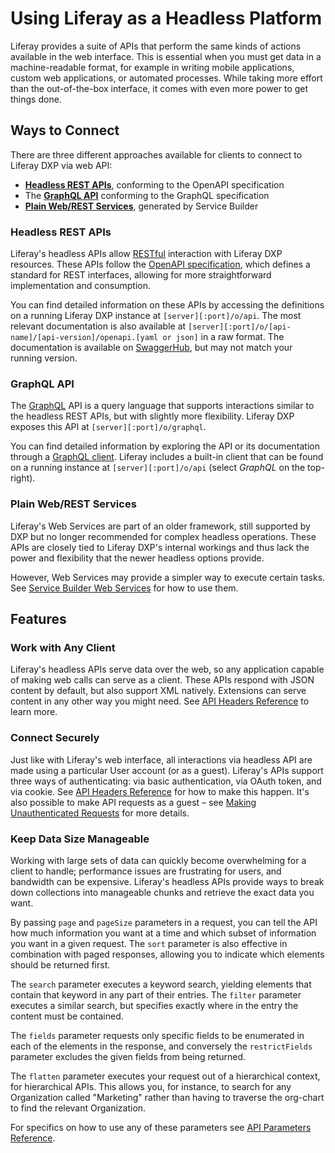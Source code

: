 # Using Liferay as a Headless Platform

Liferay provides a suite of APIs that perform the same kinds of actions available in the web interface. This is essential when you must get data in a machine-readable format, for example in writing mobile applications, custom web applications, or automated processes. While taking more effort than the out-of-the-box interface, it comes with even more power to get things done.

## Ways to Connect

There are three different approaches available for clients to connect to Liferay DXP via web API:
* [__Headless REST APIs__](#headless-rest-apis), conforming to the OpenAPI specification
* The [__GraphQL API__](#graphql-api) conforming to the GraphQL specification
* [__Plain Web/REST Services__](#plain-webrest-services), generated by Service Builder

### Headless REST APIs

Liferay's headless APIs allow [RESTful](https://www.w3.org/TR/2004/NOTE-ws-arch-20040211/#relwwwrest) interaction with Liferay DXP resources. These APIs follow the [OpenAPI specification](https://swagger.io/docs/specification/about/), which defines a standard for REST interfaces, allowing for more straightforward implementation and consumption.

You can find detailed information on these APIs by accessing the definitions on a running Liferay DXP instance at `[server][:port]/o/api`. The most relevant documentation is also available at `[server][:port]/o/[api-name]/[api-version]/openapi.[yaml or json]` in a raw format. The documentation is available on [SwaggerHub](https://app.swaggerhub.com/apis/liferayinc/), but may not match your running version.

### GraphQL API

The [GraphQL](https://graphql.org/) API is a query language that supports interactions similar to the headless REST APIs, but with slightly more flexibility. Liferay DXP exposes this API at `[server][:port]/o/graphql`.

You can find detailed information by exploring the API or its documentation through a [GraphQL client](https://graphql.org/graphql-js/graphql-clients/). Liferay includes a built-in client that can be found on a running instance at `[server][:port]/o/api` (select _GraphQL_ on the top-right). 

### Plain Web/REST Services

Liferay's Web Services are part of an older framework, still supported by DXP but no longer recommended for complex headless operations. These APIs are closely tied to Liferay DXP's internal workings and thus lack the power and flexibility that the newer headless options provide.

However, Web Services may provide a simpler way to execute certain tasks. See [Service Builder Web Services](../developing-applications/data-frameworks/service-builder.md) for how to use them.

## Features

### Work with Any Client

Liferay's headless APIs serve data over the web, so any application capable of making web calls can serve as a client. These APIs respond with JSON content by default, but also support XML natively. Extensions can serve content in any other way you might need. See [API Headers Reference](./consuming-apis/api-headers-reference.md#accept) to learn more.

### Connect Securely

Just like with Liferay's web interface, all interactions via headless API are made using a particular User account (or as a guest). Liferay's APIs support three ways of authenticating: via basic authentication, via OAuth token, and via cookie. See [API Headers Reference](./consuming-apis/api-headers-reference.md#authorization) for how to make this happen. It's also possible to make API requests as a guest – see [Making Unauthenticated Requests](./content-delivery-apis/making-unauthenticated-requests.md) for more details.

### Keep Data Size Manageable

Working with large sets of data can quickly become overwhelming for a client to handle; performance issues are frustrating for users, and bandwidth can be expensive. Liferay's headless APIs provide ways to break down collections into manageable chunks and retrieve the exact data you want.

By passing `page` and `pageSize` parameters in a request, you can tell the API how much information you want at a time and which subset of information you want in a given request. The `sort` parameter is also effective in combination with paged responses, allowing you to indicate which elements should be returned first.

The `search` parameter executes a keyword search, yielding elements that contain that keyword in any part of their entries. The `filter` parameter executes a similar search, but specifies exactly where in the entry the content must be contained.

The `fields` parameter requests only specific fields to be enumerated in each of the elements in the response, and conversely the `restrictFields` parameter excludes the given fields from being returned.

The `flatten` parameter executes your request out of a hierarchical context, for hierarchical APIs. This allows you, for instance, to search for any Organization called "Marketing" rather than having to traverse the org-chart to find the relevant Organization.

For specifics on how to use any of these parameters see [API Parameters Reference](./content-delivery-apis/api-parameters-reference.md).
